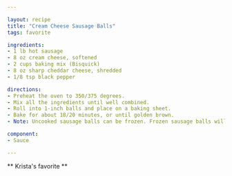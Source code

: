 ```yaml
---

layout: recipe
title: "Cream Cheese Sausage Balls"
tags: favorite

ingredients:
- 1 lb hot sausage
- 8 oz cream cheese, softened
- 2 cups baking mix (Bisquick)
- 8 oz sharp cheddar cheese, shredded
- 1/8 tsp black pepper

directions:
- Preheat the oven to 350/375 degrees.
- Mix all the ingredients until well combined.
- Roll into 1-inch balls and place on a baking sheet.
- Bake for about 18/20 minutes, or until golden brown.
- Note: Uncooked sausage balls can be frozen. Frozen sausage balls will take a few minutes longer to cook.

component:
- Sauce

---
```


** Krista's favorite **